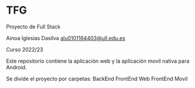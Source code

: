 # TFG

Proyecto de Full Stack

Ainoa Iglesias Dasilva  alu0101164403@ull.edu.es

Curso 2022/23


Este repositorio contiene la aplicación web y la aplicación movil nativa para Android.

Se divide el proyecto por carpetas:
    BackEnd
    FrontEnd Web
    FrontEnd Movil
